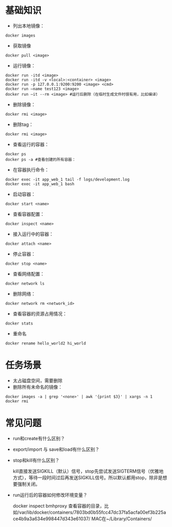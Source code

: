 # 基础知识
* 列出本地镜像：
```
docker images
```

* 获取镜像
```
docker pull <image>
```

* 运行镜像：
```
docker run -itd <image>
docker run -itd -v <local>:<container> <image>
docker run -p 127.0.0.1:9200:9200 <image> <cmd>
docker run —name test123 <image>
docker run —it --rm <image> #运行后删除（在临时生成文件时很有用，比如编译）
```

* 删除镜像：
```
docker rmi <image>
```

* 删除tag：
```
docker rmi <image>
```

* 查看运行的容器：
```
docker ps 
docker ps -a #查看创建的所有容器：
```

* 在容器执行命令：
```
docker exec -it app_web_1 tail -f logs/development.log
docker exec -it app_web_1 bash
```


* 启动容器：
```
docker start <name>
```

* 查看容器配置：
```
docker inspect <name>
```

* 接入运行中的容器：
```
docker attach <name>
```

* 停止容器：
```
docker stop <name>
```

* 查看网络配置：
```
docker network ls
```

* 删除网络：
```
docker network rm <network_id>
```

* 查看容器的资源占用情况：
```
docker stats
```

* 重命名
```
docker rename hello_world2 hi_world
```

# 任务场景
* 太占磁盘空间，需要删除
* 删除所有未命名的镜像：
```
docker images -a | grep '<none>' | awk '{print $3}' | xargs -n 1 docker rmi
```

# 常见问题
* run和create有什么区别？

* export/import 与 save和load有什么区别？

* stop和kill有什么区别？

    kill直接发送SIGKILL（默认）信号，stop先尝试发送SIGTERM信号（优雅地方式），等待一段时间过后再发送SIGKILL信号。所以默认都用stop，除非是想要强制关闭。

* run运行后的容器如何修改环境变量？

    docker inspect bmhproxy 查看容器的目录，比如/var/lib/docker/containers/7803bd0b55fcc47dc37fa5acfa00ef3b225ace4b9a3a634e998447d343e61037/
    MAC在~/Library/Containers/